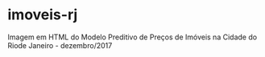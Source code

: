 # imoveis-rj
Imagem em HTML do Modelo Preditivo de Preços de Imóveis na Cidade do Riode Janeiro - dezembro/2017
